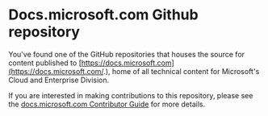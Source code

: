 # Docs.microsoft.com Github repository

You've found one of the GitHub repositories that houses the source for content published to [https://docs.microsoft.com](https://docs.microsoft.com/.), home of all technical content for Microsoft's Cloud and Enterprise Division.

If you are interested in making contributions to this repository, please see the [docs.microsoft.com Contributor Guide](https://github.com/BryanLa/Docs/blob/master/readme2.md) for more details.  

